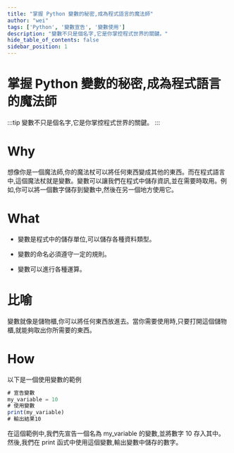 ```yaml
---
title: "掌握 Python 變數的秘密,成為程式語言的魔法師"
author: "wei"
tags: ['Python', '變數宣告', '變數使用']
description: "變數不只是個名字,它是你掌控程式世界的關鍵。"
hide_table_of_contents: false
sidebar_position: 1
---
```


# 掌握 Python 變數的秘密,成為程式語言的魔法師

:::tip
變數不只是個名字,它是你掌控程式世界的關鍵。
:::

# Why

想像你是一個魔法師,你的魔法杖可以將任何東西變成其他的東西。而在程式語言中,這個魔法杖就是變數。變數可以讓我們在程式中儲存資訊,並在需要時取用。例如,你可以將一個數字儲存到變數中,然後在另一個地方使用它。

# What

- 變數是程式中的儲存單位,可以儲存各種資料類型。

- 變數的命名必須遵守一定的規則。

- 變數可以進行各種運算。

# 比喻

變數就像是儲物櫃,你可以將任何東西放進去。當你需要使用時,只要打開這個儲物櫃,就能夠取出你所需要的東西。

# How

以下是一個使用變數的範例

```javascript
# 宣告變數
my_variable = 10
# 使用變數
print(my_variable)
# 輸出結果10
```

在這個範例中,我們先宣告一個名為 my_variable 的變數,並將數字 10 存入其中。然後,我們在 print 函式中使用這個變數,輸出變數中儲存的數字。

